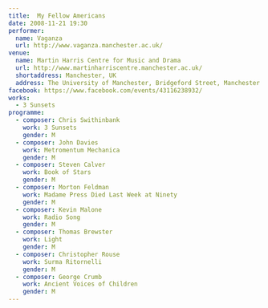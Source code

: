 ```yaml
---
title:  My Fellow Americans
date: 2008-11-21 19:30
performer:
  name: Vaganza
  url: http://www.vaganza.manchester.ac.uk/
venue:
  name: Martin Harris Centre for Music and Drama
  url: http://www.martinharriscentre.manchester.ac.uk/
  shortaddress: Manchester, UK
  address: The University of Manchester, Bridgeford Street, Manchester M13 9PL, United Kingdom
facebook: https://www.facebook.com/events/43116238932/
works:
  - 3 Sunsets
programme:
  - composer: Chris Swithinbank
    work: 3 Sunsets
    gender: M
  - composer: John Davies
    work: Metromentum Mechanica
    gender: M
  - composer: Steven Calver
    work: Book of Stars
    gender: M
  - composer: Morton Feldman
    work: Madame Press Died Last Week at Ninety
    gender: M
  - composer: Kevin Malone
    work: Radio Song
    gender: M
  - composer: Thomas Brewster
    work: Light
    gender: M
  - composer: Christopher Rouse
    work: Surma Ritornelli
    gender: M
  - composer: George Crumb
    work: Ancient Voices of Children
    gender: M
---
```


